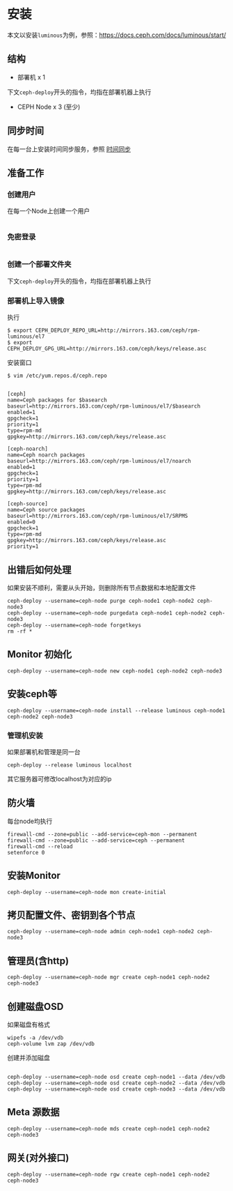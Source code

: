 # 安装

本文以安装`luminous`为例，参照：https://docs.ceph.com/docs/luminous/start/

## 结构

- 部署机 x 1 

 下文`ceph-deploy`开头的指令，均指在部署机器上执行

- CEPH Node x 3 (至少)

## 同步时间

在每一台上安装时间同步服务，参照 [时间同步](/chapter-started/shi-jian-tong-bu.md)

## 准备工作

### 创建用户

在每一个Node上创建一个用户

```

```

### 免密登录

```

```

### 创建一个部署文件夹

下文`ceph-deploy`开头的指令，均指在部署机器上执行


### 部署机上导入镜像

执行

```
$ export CEPH_DEPLOY_REPO_URL=http://mirrors.163.com/ceph/rpm-luminous/el7
$ export CEPH_DEPLOY_GPG_URL=http://mirrors.163.com/ceph/keys/release.asc
```

安装窗口

```
$ vim /etc/yum.repos.d/ceph.repo
```

```

[ceph]
name=Ceph packages for $basearch
baseurl=http://mirrors.163.com/ceph/rpm-luminous/el7/$basearch
enabled=1
gpgcheck=1
priority=1
type=rpm-md
gpgkey=http://mirrors.163.com/ceph/keys/release.asc

[ceph-noarch]
name=Ceph noarch packages
baseurl=http://mirrors.163.com/ceph/rpm-luminous/el7/noarch
enabled=1
gpgcheck=1
priority=1
type=rpm-md
gpgkey=http://mirrors.163.com/ceph/keys/release.asc

[ceph-source]
name=Ceph source packages
baseurl=http://mirrors.163.com/ceph/rpm-luminous/el7/SRPMS
enabled=0
gpgcheck=1
type=rpm-md
gpgkey=http://mirrors.163.com/ceph/keys/release.asc
priority=1
```




## 出错后如何处理

如果安装不顺利，需要从头开始，则删除所有节点数据和本地配置文件

```
ceph-deploy --username=ceph-node purge ceph-node1 ceph-node2 ceph-node3
ceph-deploy --username=ceph-node purgedata ceph-node1 ceph-node2 ceph-node3
ceph-deploy --username=ceph-node forgetkeys
rm -rf *
```

## Monitor 初始化

```
ceph-deploy --username=ceph-node new ceph-node1 ceph-node2 ceph-node3
```

##  安装ceph等

```
ceph-deploy --username=ceph-node install --release luminous ceph-node1 ceph-node2 ceph-node3
```

### 管理机安装

如果部署机和管理是同一台

```
ceph-deploy --release luminous localhost
```

其它服务器可修改localhost为对应的ip

## 防火墙

每台node均执行

```
firewall-cmd --zone=public --add-service=ceph-mon --permanent
firewall-cmd --zone=public --add-service=ceph --permanent
firewall-cmd --reload
setenforce 0
```

## 安装Monitor

```
ceph-deploy --username=ceph-node mon create-initial
```

## 拷贝配置文件、密钥到各个节点

```
ceph-deploy --username=ceph-node admin ceph-node1 ceph-node2 ceph-node3
```

## 管理员(含http)

```
ceph-deploy --username=ceph-node mgr create ceph-node1 ceph-node2 ceph-node3
```

## 创建磁盘OSD


如果磁盘有格式

```
wipefs -a /dev/vdb
ceph-volume lvm zap /dev/vdb
```

创建并添加磁盘

```

ceph-deploy --username=ceph-node osd create ceph-node1 --data /dev/vdb
ceph-deploy --username=ceph-node osd create ceph-node2 --data /dev/vdb
ceph-deploy --username=ceph-node osd create ceph-node3 --data /dev/vdb
 ```

## Meta 源数据

```
ceph-deploy --username=ceph-node mds create ceph-node1 ceph-node2 ceph-node3
```

## 网关(对外接口)

```
ceph-deploy --username=ceph-node rgw create ceph-node1 ceph-node2 ceph-node3
```